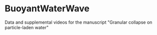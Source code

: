 # BuoyantWaterWave
Data and supplemental videos for the manuscript "Granular collapse on particle-laden water"
